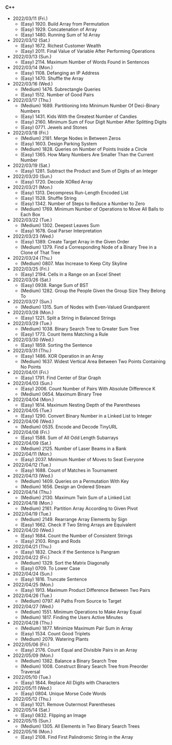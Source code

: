 #### C++

* 2022/03/11 (Fri.)
	* (Easy)   1920. Build Array from Permutation
	* (Easy)   1929. Concatenation of Array
	* (Easy)   1480. Running Sum of 1d Array
* 2022/03/12 (Sat.)
	* (Easy)   1672. Richest Customer Wealth
	* (Easy)   2011. Final Value of Variable After Performing Operations
* 2022/03/13 (Sun.)
	* (Easy)   2114. Maximum Number of Words Found in Sentences
* 2022/03/14 (Mon.)
	* (Easy)   1108. Defanging an IP Address
	* (Easy)   1470. Shuffle the Array
* 2022/03/16 (Wed.)
	* (Medium) 1476. Subrectangle Queries
	* (Easy)   1512. Number of Good Pairs
* 2022/03/17 (Thu.)
	* (Medium) 1689. Partitioning Into Minimum Number Of Deci-Binary Numbers
	* (Easy)   1431. Kids With the Greatest Number of Candies
	* (Easy)   2160. Minimum Sum of Four Digit Number After Splitting Digits
	* (Easy)   0771. Jewels and Stones
* 2022/03/18 (Fri.)
	* (Medium) 2181. Merge Nodes in Between Zeros
	* (Easy)   1603. Design Parking System
	* (Medium) 1828. Queries on Number of Points Inside a Circle
	* (Easy)   1365. How Many Numbers Are Smaller Than the Current Number
* 2022/03/19 (Sat.)
	* (Easy)   1281. Subtract the Product and Sum of Digits of an Integer
* 2022/03/20 (Sun.)
	* (Easy)   1720. Decode XORed Array
* 2022/03/21 (Mon.)
	* (Easy)   1313. Decompress Run-Length Encoded List
	* (Easy)   1528. Shuffle String
	* (Easy)   1342. Number of Steps to Reduce a Number to Zero
	* (Medium) 1769. Minimum Number of Operations to Move All Balls to Each Box
* 2022/03/22 (Tue.)
	* (Medium) 1302. Deepest Leaves Sum
	* (Easy)   1678. Goal Parser Interpretation
* 2022/03/23 (Wed.)
	* (Easy)   1389. Create Target Array in the Given Order
	* (Medium) 1379. Find a Corresponding Node of a Binary Tree in a Clone of That Tree
* 2022/03/24 (Thu.)
	* (Medium) 0807. Max Increase to Keep City Skyline
* 2022/03/25 (Fri.)
	* (Easy)   2194. Cells in a Range on an Excel Sheet
* 2022/03/26 (Sat.)
	* (Easy)   0938. Range Sum of BST
	* (Medium) 1282. Group the People Given the Group Size They Belong To
* 2022/03/27 (Sun.)
	* (Medium) 1315. Sum of Nodes with Even-Valued Grandparent
* 2022/03/28 (Mon.)
	* (Easy)   1221. Split a String in Balanced Strings
* 2022/03/29 (Tue.)
	* (Medium) 1038. Binary Search Tree to Greater Sum Tree
	* (Easy)   1773. Count Items Matching a Rule
* 2022/03/30 (Wed.)
	* (Easy)   1859. Sorting the Sentence
* 2022/03/31 (Thu.)
	* (Easy)   1486. XOR Operation in an Array
	* (Medium) 1637. Widest Vertical Area Between Two Points Containing No Points
* 2022/04/01 (Fri.)
	* (Easy)   1791. Find Center of Star Graph
* 2022/04/03 (Sun.)
	* (Easy)   2006. Count Number of Pairs With Absolute Difference K
	* (Medium) 0654. Maximum Binary Tree
* 2022/04/04 (Mon.)
	* (Easy)   1614. Maximum Nesting Depth of the Parentheses 
* 2022/04/05 (Tue.)
	* (Easy)   1290. Convert Binary Number in a Linked List to Integer
* 2022/04/06 (Wed.)
	* (Medium) 0535. Encode and Decode TinyURL
* 2022/04/08 (Fri.)
	* (Easy)   1588. Sum of All Odd Length Subarrays
* 2022/04/09 (Sat.)
	* (Medium) 2125. Number of Laser Beams in a Bank 
* 2022/04/11 (Mon.)
	* (Easy)   2037. Minimum Number of Moves to Seat Everyone
* 2022/04/12 (Tue.)
	* (Easy)   1688. Count of Matches in Tournament
* 2022/04/13 (Wed.)
	* (Medium) 1409. Queries on a Permutation With Key
	* (Medium) 1656. Design an Ordered Stream
* 2022/04/14 (Thu.)
	* (Medium) 2130. Maximum Twin Sum of a Linked List
* 2022/04/18 (Mon.)
	* (Medium) 2161. Partition Array According to Given Pivot
* 2022/04/19 (Tue.)
	* (Medium) 2149. Rearrange Array Elements by Sign
	* (Easy)   1662. Check If Two String Arrays are Equivalent
* 2022/04/20 (Wed.)
	* (Easy)   1684. Count the Number of Consistent Strings
	* (Easy)   2103. Rings and Rods
* 2022/04/21 (Thu.)
	* (Easy)   1832. Check if the Sentence Is Pangram
* 2022/04/22 (Fri.)
	* (Medium) 1329. Sort the Matrix Diagonally
	* (Easy)   0709. To Lower Case
* 2022/04/24 (Sun.)
	* (Easy)   1816. Truncate Sentence
* 2022/04/25 (Mon.)
	* (Easy)   1913. Maximum Product Difference Between Two Pairs
* 2022/04/26 (Tue.)
	* (Medium) 0797. All Paths From Source to Target
* 2022/04/27 (Wed.)
	* (Medium) 1551. Minimum Operations to Make Array Equal
	* (Medium) 1817. Finding the Users Active Minutes
* 2022/04/28 (Thu.)
	* (Medium) 1877. Minimize Maximum Pair Sum in Array
	* (Easy)   1534. Count Good Triplets
	* (Medium) 2079. Watering Plants
* 2022/05/06 (Fri.)
	* (Easy)   2176. Count Equal and Divisible Pairs in an Array
* 2022/05/09 (Mon.)
	* (Medium) 1382. Balance a Binary Search Tree
	* (Medium) 1008. Construct Binary Search Tree from Preorder Traversal
* 2022/05/10 (Tue.)
	* (Easy)   1844. Replace All Digits with Characters
* 2022/05/11 (Wed.)
	* (Easy)   0804. Unique Morse Code Words
* 2022/05/12 (Thu.)
	* (Easy)   1021. Remove Outermost Parentheses
* 2022/05/14 (Sat.)
	* (Easy)   0832. Flipping an Image
* 2022/05/15 (Sun.)
	* (Medium) 1305. All Elements in Two Binary Search Trees
* 2022/05/16 (Mon.)
	* (Easy)   2108. Find First Palindromic String in the Array

